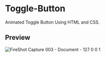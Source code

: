 # Toggle-Button
Animated Toggle Button Using HTML and CSS.

## Preview
![FireShot Capture 003 - Document - 127 0 0 1](https://user-images.githubusercontent.com/59678435/196341782-1fc4ff2b-8ce8-4bd0-9c0e-5c1d42f7ca18.png)
